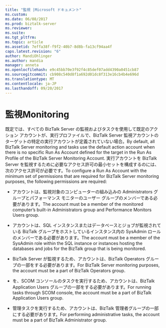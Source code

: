 ```yaml
---
title: "監視 |Microsoft ドキュメント"
ms.custom: 
ms.date: 06/08/2017
ms.prod: biztalk-server
ms.reviewer: 
ms.suite: 
ms.tgt_pltfrm: 
ms.topic: article
ms.assetid: 7effa38f-f9f2-40b7-8d8b-fa13cf94aa4f
caps.latest.revision: "6"
author: MandiOhlinger
ms.author: mandia
manager: anneta
ms.openlocfilehash: e9c45bb70e3f92f4c85def07add4390a0451cb87
ms.sourcegitcommit: cb908c540d8f1a692d01dc8f313e16cb4b4e696d
ms.translationtype: MT
ms.contentlocale: ja-JP
ms.lasthandoff: 09/20/2017
---
```

# <a name="monitoring"></a><span data-ttu-id="fb460-102">監視</span><span class="sxs-lookup"><span data-stu-id="fb460-102">Monitoring</span></span>
<span data-ttu-id="fb460-103">既定では、すべての BizTalk Server の監視およびタスクを使用して既定のアクション アカウントが、実行プロファイルで、BizTalk Server 監視アカウントのターゲットの特定の実行アカウントが定義されていない場合。</span><span class="sxs-lookup"><span data-stu-id="fb460-103">By default, all BizTalk Server monitoring and tasks use the default action account when there is no specific Run As Account defined for the target in the Run As Profile of the BizTalk Server Monitoring Account.</span></span> <span data-ttu-id="fb460-104">実行アカウントを BizTalk Server を監視するために必要なアクセス許可の最小セットを構成するのには、次のアクセス許可が必要です。</span><span class="sxs-lookup"><span data-stu-id="fb460-104">To configure a Run As Account with the minimum set of permissions that are required for BizTalk Server monitoring purposes, the following permissions are required:</span></span>  
  
-   <span data-ttu-id="fb460-105">アカウントは、監視対象のコンピューターの組み込みの Administrators グループとパフォーマンス モニターのユーザー グループのメンバーである必要があります。</span><span class="sxs-lookup"><span data-stu-id="fb460-105">The account must be a member of the monitored computer’s built-in Administrators group and Performance Monitors Users group.</span></span>  
  
-   <span data-ttu-id="fb460-106">アカウントは、SQL インスタンスまたはデータベースとジョブが監視されている BizTalk グループをホストしているインスタンス内の SysAdmin ロールのメンバーである必要があります。</span><span class="sxs-lookup"><span data-stu-id="fb460-106">The account must be a member of the SysAdmin role within the SQL instance or instances hosting the databases and jobs for the BizTalk group that is being monitored.</span></span>  
  
-   <span data-ttu-id="fb460-107">BizTalk Server が監視するため、アカウントは、BizTalk Operators グループの一部をする必要があります。</span><span class="sxs-lookup"><span data-stu-id="fb460-107">For BizTalk Server monitoring purposes, the account must be a part of BizTalk Operators group.</span></span>  
  
-   <span data-ttu-id="fb460-108">を、SCOM コンソールのタスクを実行するため、アカウントは、BizTalk Application Users グループの一部をする必要があります。</span><span class="sxs-lookup"><span data-stu-id="fb460-108">For running tasks through SCOM console, the account must be a part of BizTalk Application Users group.</span></span>  
  
-   <span data-ttu-id="fb460-109">管理タスクを実行するため、アカウントは、BizTalk 管理者グループの一部にする必要があります。</span><span class="sxs-lookup"><span data-stu-id="fb460-109">For performing administrative tasks, the account must be a part of BizTalk Administrator group.</span></span>